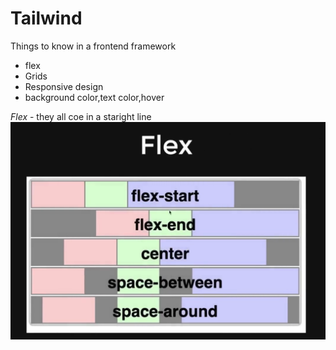 # Tailwind 
Things to know in  a frontend framework
* flex
* Grids
* Responsive design
* background color,text color,hover


_Flex_ - they all coe in  a staright line
![img.png](img.png)